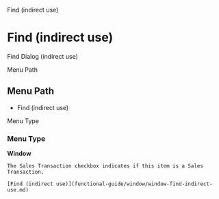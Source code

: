 
Find (indirect use)
# Find (indirect use)


Find Dialog (indirect use)

Menu Path
## Menu Path



- Find (indirect use)

Menu Type
### Menu Type

**Window**

```
The Sales Transaction checkbox indicates if this item is a Sales Transaction.
```

```
[Find (indirect use)](functional-guide/window/window-find-indirect-use.md)
```